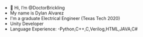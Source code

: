 - 👋 Hi, I’m @DoctorBrickling
- My name is Dylan Alvarez
- I'm a graduate Electrical Engineer (Texas Tech 2020)
- Unity Developer
- Language Experience:
-Python,C++,C,Verilog,HTML,JAVA,C#

<!---
DoctorBrickling/DoctorBrickling is a ✨ special ✨ repository because its `README.md` (this file) appears on your GitHub profile.
You can click the Preview link to take a look at your changes.
--->
